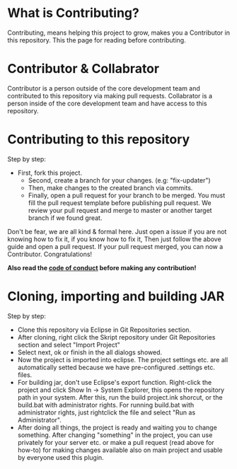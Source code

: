 # What is Contributing?
Contributing, means helping this project to grow, makes you a Contributor in this repository. This the page for reading before contributing.

# Contributor & Collabrator
Contributor is a person outside of the core development team and contributed to this repository via making pull requests.
Collabrator is a person inside of the core development team and have access to this repository.

# Contributing to this repository
Step by step:
* First, fork this project.
  * Second, create a branch for your changes. (e.g: "fix-updater")
  * Then, make changes to the created branch via commits.
  * Finally, open a pull request for your branch to be merged.
You must fill the pull request template before publishing pull request.
We review your pull request and merge to master or another target branch if we found great.

Don't be fear, we are all kind & formal here. Just open a issue if you are not knowing how to fix it, if you know how to fix it,
Then just follow the above guide and open a pull request. If your pull request merged, you can now a Contributor. Congratulations!

**Also read the <a href="https://github.com/LifeMC/LifeSkript/blob/master/CODE_OF_CONDUCT.md">code of conduct</a> before making any contribution!**

# Cloning, importing and building JAR
Step by step:
* Clone this repository via Eclipse in Git Repositories section.
* After cloning, right click the Skript repository under Git Repositories section and select "Import Project"
* Select next, ok or finish in the all dialogs showed.
* Now the project is imported into eclipse. The project settings etc. are all automatically setted because we have pre-configured .settings etc. files.
* For building jar, don't use Eclipse's export function. Right-click the project and click Show In -> System Explorer, this opens the repository path in your system. After this, run the build project.ink shorcut, or the build.bat with administrator rights. For running build.bat with administrator rights, just rightclick the file and select "Run as Administrator".
* After doing all things, the project is ready and waiting you to change something. After changing "something" in the project, you can use privately for your server etc. or make a pull request (read above for how-to) for making changes available also on main project and usable by everyone used this plugin.
